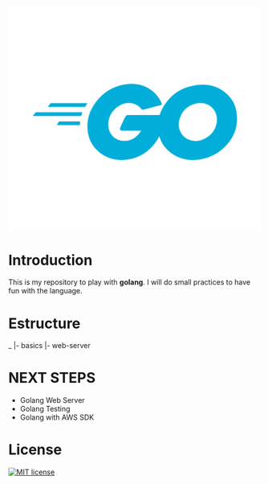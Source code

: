 ![golang-playground](/img/Go-Logo_Blue.png?raw=true)

# Introduction
This is my repository to play with **golang**. I will do small practices to have fun with the language.

# Estructure
_
 |- basics
 |- web-server

# NEXT STEPS
- Golang Web Server
- Golang Testing
- Golang with AWS SDK

# License
[![MIT license](http://img.shields.io/badge/license-MIT-brightgreen.svg)](http://opensource.org/licenses/MIT)
